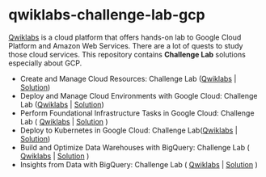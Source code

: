 # qwiklabs-challenge-lab-gcp

[Qwiklabs](https://www.qwiklabs.com/) is a cloud platform that offers hands-on lab to Google Cloud Platform and Amazon Web Services. There are a lot of quests to study those cloud services. This repository contains **Challenge Lab** solutions especially about GCP.

- Create and Manage Cloud Resources: Challenge Lab ([Qwiklabs](https://www.qwiklabs.com/focuses/10258?parent=catalog) | [Solution](https://github.com/kkkkk317/qwiklabs-challenge-lab-gcp/blob/main/Challenge-Lab/GSP313_Create-and-Manage-Cloud-Resources-Challenge-Lab.md))
- Deploy and Manage Cloud Environments with Google Cloud: Challenge Lab ([Qwiklabs](https://www.qwiklabs.com/focuses/10417?parent=catalog) | [Solution](https://github.com/kkkkk317/qwiklabs-challenge-lab-gcp/blob/main/Challenge-Lab/GSP314_Deploy-and-Manage-Cloud-Environments-with-Google-Cloud-Challenge-Lab.md.md))
- Perform Foundational Infrastructure Tasks in Google Cloud: Challenge Lab ( [Qwiklabs](https://www.qwiklabs.com/focuses/10379?parent=catalog) | [Solution](https://github.com/kkkkk317/qwiklabs-challenge-lab-gcp/blob/main/Challenge-Lab/GSP315_Perform-Foundational-Infrastructure-Tasks-in-Google-Cloud-Challenge-Lab.md) )
- Deploy to Kubernetes in Google Cloud: Challenge Lab([Qwiklabs](https://www.qwiklabs.com/focuses/10457?parent=catalog) | [Solution](https://github.com/kkkkk317/qwiklabs-challenge-lab-gcp/blob/main/Challenge-Lab/GSP318_Deploy-to-Kubernetes-in-Google-Cloud-Challenge-Lab.md))
- Build and Optimize Data Warehouses with BigQuery: Challenge Lab ( [Qwiklabs](https://www.qwiklabs.com/focuses/14341?parent=catalog) | [Solution](https://github.com/kkkkk317/qwiklabs-challenge-lab-gcp/blob/main/Challenge-Lab/GSP340_Build-and-Optimize-Data-Warehouses-with-BigQuery-Challenge-Lab.md) )
- Insights from Data with BigQuery: Challenge Lab ( [Qwiklabs](https://www.qwiklabs.com/focuses/11988?parent=catalog) | [Solution](https://github.com/kkkkk317/qwiklabs-challenge-lab-gcp/blob/main/Challenge-Lab/GSP787_Insights-from-Data-with-BigQuery-Challenge-Lab.md) )

